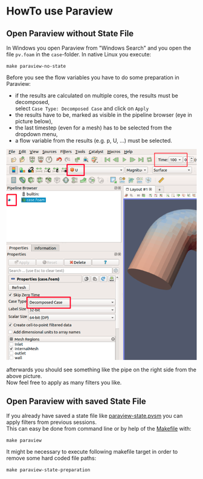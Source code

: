 HowTo use Paraview
======================================================================

Open Paraview without State File
------------------------------------------------------------

In Windows you open Paraview from "Windows Search" and you open the file `pv.foam` in the `case`-folder. 
In native Linux you execute: 

    make paraview-no-state


Before you see the flow variables you have to do some preparation in Paraview:  

* if the results are calculated on multiple cores, the results must be decomposed,  
  select `Case Type: Decomposed Case` and click on `Apply`  
* the results have to be, marked as visible in the pipeline browser (eye in picture below),  
* the last timestep (even for a mesh) has to be selected from the dropdown menu,  
* a flow variable from the results (e.g. p, U, ...) must be selected.  

![](../resources/paraview-first-settings.png)

afterwards you should see something like the pipe on the right side from the above picture.  
Now feel free to apply as many filters you like. 



Open Paraview with saved State File
------------------------------------------------------------

If you already have saved a state file like [paraview-state.pvsm](../../post/paraview-state.pvsm) you can apply filters from previous sessions.  
This can easy be done from command line or by help of the [Makefile](../../Makefile) with: 

    make paraview

It might be necessary to execute following makefile target in order to remove some hard coded file paths:  

    make paraview-state-preparation
